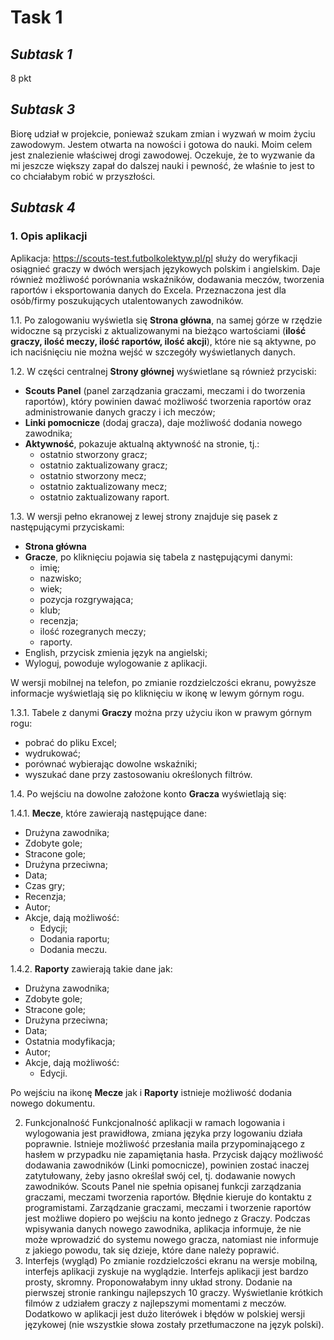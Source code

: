 # Task 1


## *Subtask 1*

8 pkt

## *Subtask 3*

Biorę udział w projekcie, ponieważ szukam zmian i wyzwań w moim życiu zawodowym. Jestem otwarta na nowości i gotowa do nauki. Moim celem jest znalezienie właściwej drogi zawodowej. Oczekuje, że to wyzwanie da mi jeszcze większy zapał do dalszej nauki i pewność, że właśnie to jest to co chciałabym robić w przyszłości.

## *Subtask 4*


### 1. Opis aplikacji

Aplikacja:  https://scouts-test.futbolkolektyw.pl/pl służy do weryfikacji osiągnieć graczy w dwóch wersjach językowych polskim i angielskim. Daje również możliwość porównania wskaźników, dodawania meczów, tworzenia raportów i eksportowania danych do Excela. Przeznaczona jest dla osób/firmy poszukujących utalentowanych zawodników.

1.1. Po zalogowaniu wyświetla się **Strona główna**, na samej górze w rzędzie widoczne są przyciski z aktualizowanymi na bieżąco wartościami (**ilość graczy, ilość meczy, ilość raportów, ilość akcji**), które nie są aktywne, po ich naciśnięciu nie można wejść w szczegóły wyświetlanych danych.

1.2.	W części centralnej **Strony głównej** wyświetlane są również przyciski:
* **Scouts Panel** (panel zarządzania graczami, meczami i do tworzenia raportów), który powinien dawać możliwość tworzenia raportów oraz administrowanie danych graczy i ich meczów;
* **Linki pomocnicze** (dodaj gracza), daje możliwość dodania nowego zawodnika;
* **Aktywność**, pokazuje aktualną aktywność na stronie, tj.:
     * ostatnio stworzony gracz;
     * ostatnio zaktualizowany gracz;
     * ostatnio stworzony mecz;
     * ostatnio zaktualizowany mecz;
     * ostatnio zaktualizowany raport.

1.3.	 W wersji pełno ekranowej z lewej strony znajduje się pasek z następującymi przyciskami:
*	**Strona główna** 
*	**Gracze**, po kliknięciu pojawia się tabela z następującymi danymi:
     *	imię;
     *	nazwisko;
     *	wiek;
     *	pozycja rozgrywająca;
     *	klub;
     *	recenzja;
     *	ilość rozegranych meczy;
     *	raporty.
* English, przycisk zmienia język na angielski;
*	Wyloguj, powoduje wylogowanie z aplikacji.

W wersji mobilnej na telefon, po zmianie rozdzielczości ekranu, powyższe informacje wyświetlają się po kliknięciu w ikonę w lewym górnym rogu. 

1.3.1.	Tabele z danymi **Graczy** można przy użyciu ikon w prawym górnym rogu:
* pobrać do pliku Excel;
* wydrukować;
* porównać wybierając dowolne wskaźniki;
* wyszukać dane przy zastosowaniu określonych filtrów.

1.4.	Po wejściu na dowolne założone konto **Gracza** wyświetlają się:

1.4.1.	**Mecze**, które zawierają następujące dane:
* Drużyna zawodnika;
* Zdobyte gole;
* Stracone gole;
* Drużyna przeciwna;
* Data;
* Czas gry;
* Recenzja;
* Autor;
* Akcje, dają możliwość:
     * Edycji;
     * Dodania raportu;
     * Dodania meczu.

1.4.2. **Raporty** zawierają takie dane jak:
* Drużyna zawodnika;
* Zdobyte gole;
* Stracone gole;
* Drużyna przeciwna;
* Data;
* Ostatnia modyfikacja;
* Autor;
* Akcje, dają możliwość:
     * Edycji.

Po wejściu na ikonę **Mecze** jak i **Raporty** istnieje możliwość dodania nowego dokumentu.


2.	 Funkcjonalność 
Funkcjonalność aplikacji w ramach logowania i wylogowania jest prawidłowa, zmiana języka przy logowaniu działa poprawnie. Istnieje możliwość przesłania maila przypominającego z hasłem w przypadku nie zapamiętania hasła.
Przycisk dający możliwość dodawania zawodników (Linki pomocnicze), powinien zostać inaczej zatytułowany, żeby jasno określał swój cel, tj. dodawanie nowych zawodników.
Scouts Panel nie spełnia opisanej funkcji zarządzania graczami, meczami tworzenia raportów. Błędnie kieruje do kontaktu z programistami. Zarządzanie graczami, meczami i tworzenie raportów jest możliwe dopiero po wejściu na konto jednego z Graczy.
Podczas wpisywania danych nowego zawodnika, aplikacja informuje, że nie może wprowadzić do systemu nowego gracza, natomiast nie informuje z jakiego powodu, tak się dzieje, które dane należy poprawić.
3.	Interfejs (wygląd)
Po zmianie rozdzielczości ekranu na wersje mobilną, interfejs aplikacji zyskuje na wyglądzie.
Interfejs aplikacji jest bardzo prosty, skromny. Proponowałabym inny układ strony. Dodanie na pierwszej stronie rankingu najlepszych 10 graczy. Wyświetlanie krótkich filmów z udziałem graczy z najlepszymi momentami z meczów. 
Dodatkowo w aplikacji jest dużo literówek i błędów w polskiej wersji językowej (nie wszystkie słowa zostały przetłumaczone na język polski).












